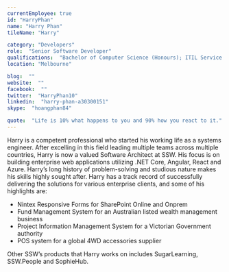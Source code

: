 ```yaml
---
currentEmployee: true
id: "HarryPhan"
name: "Harry Phan"
tileName: "Harry"

category: "Developers"
role:  "Senior Software Developer"
qualifications:  "Bachelor of Computer Science (Honours); ITIL Service Management"
location: "Melbourne"

blog:  ""
website:  ""
facebook:  ""
twitter:  "HarryPhan10"
linkedin:  "harry-phan-a30300151"
skype:  "hoangphan84"

quote:  "Life is 10% what happens to you and 90% how you react to it."
---
```


Harry is a competent professional who started his working life as a systems engineer. After excelling in this field leading multiple teams across multiple countries, Harry is now a valued Software Architect at SSW. His focus is on building enterprise web applications utilizing .NET Core, Angular, React and Azure. 
Harry’s long history of problem-solving and studious nature makes his skills highly sought after. Harry has a track record of successfully delivering the solutions for various enterprise clients, and some of his highlights are:

*	Nintex Responsive Forms for SharePoint Online and Onprem
*	Fund Management System for an Australian listed wealth management business
*	Project Information Management System for a Victorian Government authority
*	POS system for a global 4WD accessories supplier

Other SSW’s products that Harry works on includes SugarLearning, SSW.People and SophieHub.

